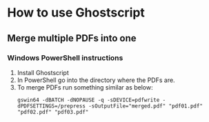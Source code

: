 # How to use Ghostscript

## Merge multiple PDFs into one
### Windows PowerShell instructions
1. Install Ghostscript
1. In PowerShell go into the directory where the PDFs are.
1. To merge PDFs run something similar as below:
    ~~~
    gswin64 -dBATCH -dNOPAUSE -q -sDEVICE=pdfwrite -dPDFSETTINGS=/prepress -sOutputFile="merged.pdf" "pdf01.pdf" "pdf02.pdf" "pdf03.pdf"
    ~~~ 
